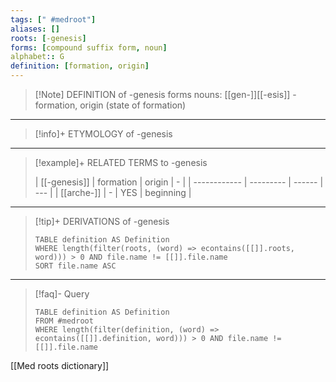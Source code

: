 ```yaml
---
tags: [" #medroot"]
aliases: []
roots: [-genesis]
forms: [compound suffix form, noun]
alphabet:: G
definition: [formation, origin]
---
```

>[!Note] DEFINITION of -genesis
>forms nouns: [[gen-]][[-esis]] - formation, origin (state of formation)
_____
>[!info]+ ETYMOLOGY of -genesis
>
_____
>[!example]+ RELATED TERMS to -genesis
>
>| [[-genesis]] | formation | origin | -   |
| ------------ | --------- | ------ | --- |
| [[arche-]]   | -         | YES    | beginning    |
_____
>[!tip]+ DERIVATIONS of -genesis
>```dataview
>TABLE definition AS Definition 
>WHERE length(filter(roots, (word) => econtains([[]].roots, word))) > 0 AND file.name != [[]].file.name
>SORT file.name ASC
>```
_____
>[!faq]- Query
>
>```dataview
>TABLE definition AS Definition
>FROM #medroot
>WHERE length(filter(definition, (word) => econtains([[]].definition, word))) > 0 AND file.name != [[]].file.name
>```

[[Med roots dictionary]]